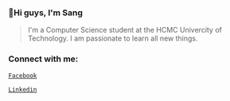 ### 👼Hi guys, I'm Sang

> I'm a Computer Science student at the HCMC Univercity of Technology. I am passionate to learn all new things.

### Connect with me:

[`Facebook`](https://www.facebook.com/sang.kakashi.7/)

[`Linkedin`](https://www.linkedin.com/in/sangndsteve/)

